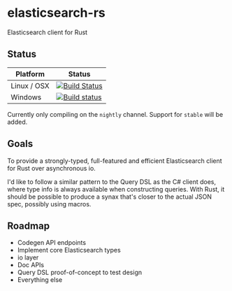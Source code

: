 # elasticsearch-rs
Elasticsearch client for Rust

## Status



Platform  | Status
------------- | -------------
Linux / OSX  | [![Build Status](https://travis-ci.org/KodrAus/elasticsearch-rs.svg?branch=master)](https://travis-ci.org/KodrAus/elasticsearch-rs)
Windows  | [![Build status](https://ci.appveyor.com/api/projects/status/s0yo6i7sr4kc5sd5?svg=true)](https://ci.appveyor.com/project/KodrAus/elasticsearch-rs)

Currently only compiling on the `nightly` channel. Support for `stable` will be added.

## Goals

To provide a strongly-typed, full-featured and efficient Elasticsearch client for Rust over asynchronous io.

I'd like to follow a similar pattern to the Query DSL as the C# client does, where type info is always available when constructing queries. With Rust, it should be possible to produce a synax that's closer to the actual JSON spec, possibly using macros.


## Roadmap

- Codegen API endpoints
- Implement core Elasticsearch types
- io layer
- Doc APIs
- Query DSL proof-of-concept to test design
- Everything else
